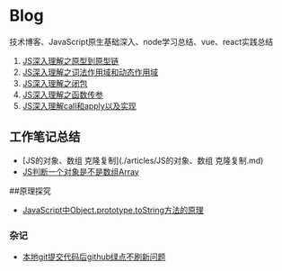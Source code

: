 # Blog
技术博客、JavaScript原生基础深入、node学习总结、vue、react实践总结

1. [JS深入理解之原型到原型链](./articles/JS深入理解之原型到原型链.md)
2. [JS深入理解之词法作用域和动态作用域](./articles/JS深入理解之词法作用域和动态作用域.md)
3. [JS深入理解之闭包](./articles/JS深入理解之闭包.md)
4. [JS深入理解之函数传参](./articles/JS深入理解之函数传参.md)
5. [JS深入理解call和apply以及实现](./articles/JS深入理解call和apply以及实现.md)


## 工作笔记总结

* [JS的对象、数组 克隆复制](./articles/JS的对象、数组 克隆复制.md)
* [JS判断一个对象是不是数组Array](./articles/JS判断一个对象是不是数组Array.md)


##原理探究


* [JavaScript中Object.prototype.toString方法的原理](./articles/JavaScript中Object.prototype.toString方法的原理.md)


### 杂记
* [本地git提交代码后github绿点不刷新问题](./articles/jotting/1本地git提交代码后github绿点不刷新问题.md)


